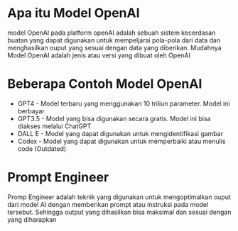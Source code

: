 # Apa itu Model OpenAI
model OpenAI pada platform openAI adalah sebuah sistem kecerdasan buatan yang dapat digunakan untuk mempeljarai pola-pola dari data dan menghasilkan ouput yang sesuai dengan data yang diberikan. Mudahnya Model OpenAI adalah jenis atau versi yang dibuat oleh OpenAI

# Beberapa Contoh Model OpenAI
- GPT4 - Model terbaru yang menggunakan 10 triliun parameter. Model ini berbayar
- GPT3.5 - Model yang bisa digunakan secara gratis. Model ini bisa diakses melalui ChatGPT
- DALL E - Model yang dapat digunakan untuk mengidentifikasi gambar
- Codex - Model yang dapat digunakan untuk memperbaiki atau menulis code (Outdated)

# Prompt Engineer
Promp Engineer adalah teknik yang digunakan untuk mengoptimalkan ouput dari model AI dengan memberikan prompt atau instruksi pada model tersebut. Sehingga output yang dihasilkan bisa maksimal dan sesuai dengan yang diharapkan


